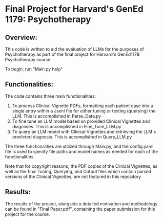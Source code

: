 # Final Project for Harvard's GenEd 1179: Psychotherapy

## Overview:
This code is written to aid the evaluation of LLMs for the purposes of Psychotherapy as part of the final project for Harvard's GenEd1179: Psychotherapy course.

To begin, run "Main.py help"

## Functionalities:

The code contains three main functionalities:
1. To process Clinical Vignette PDFs, formatting each patient case into a single entry within a Jsonl file for either tuning or testing (querying) the LLM. This is accomplished in Parse_Data.py
2. To fine tune an LLM model based on provided Clinical Vignettes and diagnoses. This is accomplished in Fine_Tune_LLM.py
3. To query an LLM model with Clinical Vignettes and retrieving the LLM's predicted diagnosis. This is accomplished in Query_LLM,py

The three functionalities are utilized through Main.py, and the config.yaml file is used to specify file paths and model names as needed for each of the functionalities.

Note that for copyright reasons, the PDF copies of the Clinical Vignettes, as well as the final Tuning, Querying, and Output files which contain parsed versions of the Clinical Vignettes, are not featured in this repository

## Results:
The results of the project, alongside a detailed motivation and methodology can be found in "Final Paper.pdf", containing the paper submission for this project for the course.